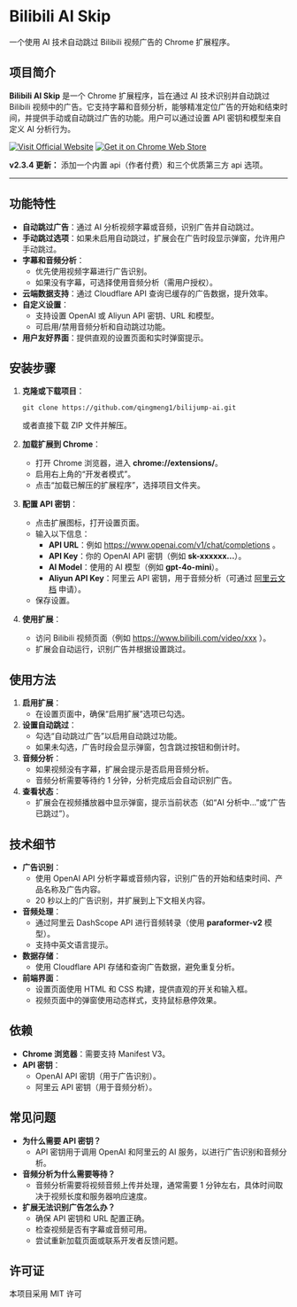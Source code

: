 # Bilibili AI Skip

一个使用 AI 技术自动跳过 Bilibili 视频广告的 Chrome 扩展程序。

## 项目简介

**Bilibili AI Skip** 是一个 Chrome 扩展程序，旨在通过 AI 技术识别并自动跳过 Bilibili 视频中的广告。它支持字幕和音频分析，能够精准定位广告的开始和结束时间，并提供手动或自动跳过广告的功能。用户可以通过设置 API 密钥和模型来自定义 AI 分析行为。

[![Visit Official Website](https://img.shields.io/badge/Official%20Website-Visit%20Now-8E44AD?style=plastic&logo=globe&logoColor=white&labelColor=00CED1)](https://oooo.uno)
[![Get it on Chrome Web Store](https://img.shields.io/badge/Chrome%20Web%20Store-Get%20Now-1E90FF?style=plastic&logo=google-chrome&logoColor=white&labelColor=FF69B4)](https://chromewebstore.google.com/detail/lkhedimikicklpjmldabifgkhchnjjan)

**v2.3.4 更新：**
添加一个内置 api（作者付费）和三个优质第三方 api 选项。

---
## 功能特性

* ​**自动跳过广告**​：通过 AI 分析视频字幕或音频，识别广告并自动跳过。
* ​**手动跳过选项**​：如果未启用自动跳过，扩展会在广告时段显示弹窗，允许用户手动跳过。
* ​**字幕和音频分析**​：
  * 优先使用视频字幕进行广告识别。
  * 如果没有字幕，可选择使用音频分析（需用户授权）。
* ​**云端数据支持**​：通过 Cloudflare API 查询已缓存的广告数据，提升效率。
* ​**自定义设置**​：
  * 支持设置 OpenAI 或 Aliyun API 密钥、URL 和模型。
  * 可启用/禁用音频分析和自动跳过功能。
* ​**用户友好界面**​：提供直观的设置页面和实时弹窗提示。

## 安装步骤

1. ​**克隆或下载项目**​：

   `git clone https://github.com/qingmeng1/bilijump-ai.git`
   
   或者直接下载 ZIP 文件并解压。
2. ​**加载扩展到 Chrome**​：
   
   * 打开 Chrome 浏览器，进入 **chrome://extensions/**。
   * 启用右上角的“开发者模式”。
   * 点击“加载已解压的扩展程序”，选择项目文件夹。
3. ​**配置 API 密钥**​：
   
   * 点击扩展图标，打开设置页面。
   * 输入以下信息：
     * ​**API URL**​：例如 https://www.openai.com/v1/chat/completions 。
     * ​**API Key**​：你的 OpenAI API 密钥（例如 **sk-xxxxxx...**）。
     * ​**AI Model**​：使用的 AI 模型（例如 **gpt-4o-mini**）。
     * ​**Aliyun API Key**​：阿里云 API 密钥，用于音频分析（可通过 [阿里云文档](https://help.aliyun.com/zh/model-studio/getting-started/first-api-call-to-qwen) 申请）。
   * 保存设置。
4. ​**使用扩展**​：
   
   * 访问 Bilibili 视频页面（例如 https://www.bilibili.com/video/xxx ）。
   * 扩展会自动运行，识别广告并根据设置跳过。

## 使用方法

1. ​**启用扩展**​：
   * 在设置页面中，确保“启用扩展”选项已勾选。
2. ​**设置自动跳过**​：
   * 勾选“自动跳过广告”以启用自动跳过功能。
   * 如果未勾选，广告时段会显示弹窗，包含跳过按钮和倒计时。
3. ​**音频分析**​：
   * 如果视频没有字幕，扩展会提示是否启用音频分析。
   * 音频分析需要等待约 1 分钟，分析完成后会自动识别广告。
4. ​**查看状态**​：
   * 扩展会在视频播放器中显示弹窗，提示当前状态（如“AI 分析中...”或“广告已跳过”）。

## 技术细节

* ​**广告识别**​：
  * 使用 OpenAI API 分析字幕或音频内容，识别广告的开始和结束时间、产品名称及广告内容。
  * 20 秒以上的广告识别，并扩展到上下文相关内容。
* ​**音频处理**​：
  * 通过阿里云 DashScope API 进行音频转录（使用 **paraformer-v2** 模型）。
  * 支持中英文语言提示。
* ​**数据存储**​：
  * 使用 Cloudflare API 存储和查询广告数据，避免重复分析。
* ​**前端界面**​：
  * 设置页面使用 HTML 和 CSS 构建，提供直观的开关和输入框。
  * 视频页面中的弹窗使用动态样式，支持鼠标悬停效果。

## 依赖

* ​**Chrome 浏览器**​：需要支持 Manifest V3。
* ​**API 密钥**​：
  * OpenAI API 密钥（用于广告识别）。
  * 阿里云 API 密钥（用于音频分析）。

## 常见问题

* **为什么需要 API 密钥？**
  * API 密钥用于调用 OpenAI 和阿里云的 AI 服务，以进行广告识别和音频分析。
* **音频分析为什么需要等待？**
  * 音频分析需要将视频音频上传并处理，通常需要 1 分钟左右，具体时间取决于视频长度和服务器响应速度。
* **扩展无法识别广告怎么办？**
  * 确保 API 密钥和 URL 配置正确。
  * 检查视频是否有字幕或音频可用。
  * 尝试重新加载页面或联系开发者反馈问题。

## 许可证

本项目采用 MIT 许可
